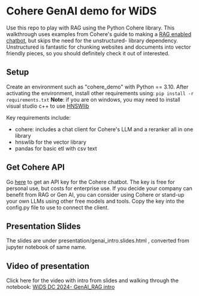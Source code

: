 # Cohere GenAI demo for WiDS
Use this repo to play with RAG using the Python Cohere library. This walkthrough uses examples from Cohere's guide to making a [RAG enabled chatbot](https://cohere.com/blog/rag-chatbot), but skips the need for the unstructured- library dependency. Unstructured is fantastic for chunking websites and documents into vector friendly pieces, so you should definitely check it out of interested.

## Setup

Create an environment such as "cohere_demo" with Python == 3.10. After activating the environment, install other requirements using: 
```pip install -r requirements.txt```
**Note**: if you are on windows, you may need to install visual studio c++ to use [HNSWlib](https://js.langchain.com/docs/integrations/vectorstores/hnswlib)

Key requirements include:
- cohere: includes a chat client for Cohere's LLM and a reranker all in one library
- hnswlib for the vector library
- pandas for basic etl with csv text

## Get Cohere API
Go [here](https://dashboard.cohere.com/api-keys) to get an API key for the Cohere chatbot. The key is free for personal use, but costs for enterprise use. If you decide your company can benefit from RAG or Gen AI, you can consider using Cohere or stand-up your own LLMs using other free models and tools.
Copy the key into the config.py file to use to connect the client.

## Presentation Slides

The slides are under presentation/genai_intro.slides.html , converted from jupyter notebook of same name.

## Video of presentation

Click here for the video with intro from slides and walking through the notebook: [WiDS DC 2024- GenAI_RAG intro ](https://youtu.be/58PDft2qMZY)





